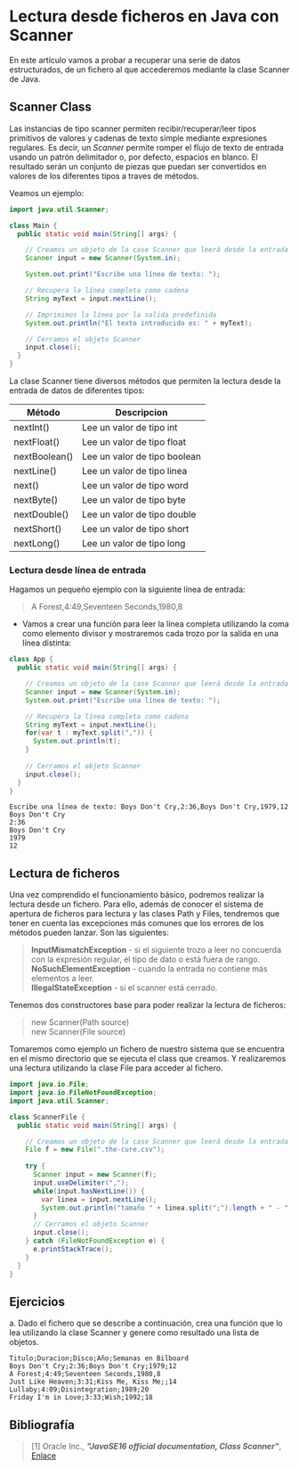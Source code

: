 # Lectura desde ficheros en Java con Scanner

En este artículo vamos a probar a recuperar una serie de datos estructurados, de un fichero al que accederemos mediante la clase Scanner de Java.
## Scanner Class
Las instancias de tipo scanner permiten recibir/recuperar/leer tipos primitivos de valores y cadenas de texto simple mediante expresiones regulares. Es decir, un *Scanner* permite romper el flujo de texto de entrada usando un patrón delimitador o, por defecto, espacios en blanco. El resultado serán un conjunto de piezas que puedan ser convertidos en valores de los diferentes tipos a traves de métodos. 

Veamos un ejemplo:
```java 
import java.util.Scanner;

class Main {
  public static void main(String[] args) {

    // Creamos un objeto de la case Scanner que leerá desde la entrada del sistema
    Scanner input = new Scanner(System.in);

    System.out.print("Escribe una línea de texto: ");

    // Recupera la línea completa como cadena
    String myText = input.nextLine();

    // Imprimimos la línea por la salida predefinida 
    System.out.println("El texto introducido es: " + myText);

    // Cerramos el objeto Scanner
    input.close();
  }
}
```

La clase Scanner tiene diversos métodos que permiten la lectura desde la entrada de datos de diferentes tipos: 

| Método | Descripcion|
| --- | --- |
|nextInt()	    |Lee un valor de tipo int    |
|nextFloat()    |Lee un valor de tipo float  |
|nextBoolean()  |Lee un valor de tipo boolean  |
|nextLine()     |Lee un valor de tipo linea  |
|next()	        |Lee un valor de tipo word   |
|nextByte()     |Lee un valor de tipo byte   |
|nextDouble()   |Lee un valor de tipo double |
|nextShort()    |Lee un valor de tipo short  |
|nextLong()     |Lee un valor de tipo long   |

### Lectura desde línea de entrada

Hagamos un pequeño ejemplo con la siguiente línea de entrada:
> A Forest,4:49,Seventeen Seconds,1980,8

* Vamos a crear una función para leer la línea completa utilizando la coma como elemento divisor y mostraremos cada trozo por la salida en una línea distinta:

```java
class App {
  public static void main(String[] args) {

    // Creamos un objeto de la case Scanner que leerá desde la entrada del sistema, usando la coma como separador
    Scanner input = new Scanner(System.in);
    System.out.print("Escribe una línea de texto: ");

    // Recupera la línea completa como cadena
    String myText = input.nextLine();
    for(var t : myText.split(",")) {
      System.out.println(t);
    }    
  
    // Cerramos el objeto Scanner
    input.close();
  }
}
```
```console
Escribe una línea de texto: Boys Don't Cry,2:36,Boys Don't Cry,1979,12
Boys Don't Cry
2:36
Boys Don't Cry
1979
12
```

## Lectura de ficheros 

Una vez comprendido el funcionamiento básico, podremos realizar la lectura desde un fichero. Para ello, además de conocer el sistema de apertura de ficheros para lectura y las clases Path y Files, tendremos que tener en cuenta las excepciones más comunes que los errores de los métodos pueden lanzar. Son las siguientes:

> **InputMismatchException** - si el siguiente trozo a leer no concuerda con la expresión regular, el tipo de dato o está fuera de rango.  
> **NoSuchElementException** - cuando la entrada no contiene más elementos a leer.  
> **IllegalStateException**  - si el scanner está cerrado. 

Tenemos dos constructores base para poder realizar la lectura de ficheros:
> new Scanner(Path source)  
> new Scanner(File source)

Tomaremos como ejemplo un fichero de nuestro sistema que se encuentra en el mismo directorio que se ejecuta el class que creamos. Y realizaremos una lectura utilizando la clase File para acceder al fichero.

```java
import java.io.File;
import java.io.FileNotFoundException;
import java.util.Scanner;

class ScannerFile {
  public static void main(String[] args) {

    // Creamos un objeto de la case Scanner que leerá desde la entrada del sistema, usando la coma como separador
    File f = new File(".the-cure.csv");
    
    try {
      Scanner input = new Scanner(f);
      input.useDelimiter(",");
      while(input.hasNextLine()) {
        var linea = input.nextLine();
        System.out.println("tamaño " + linea.split(";").length + " - " + linea);
      }
      // Cerramos el objeto Scanner
      input.close();
    } catch (FileNotFoundException e) {
      e.printStackTrace();
    }
  }
}
```


## Ejercicios

a. Dado el fichero que se describe a continuación, crea una función que lo lea utilizando la clase Scanner y genere como resultado
una lista de objetos.

```csv
Titulo;Duracion;Disco;Año;Semanas en Bilboard
Boys Don't Cry;2:36;Boys Don't Cry;1979;12
A Forest;4:49;Seventeen Seconds,1980,8
Just Like Heaven;3:31;Kiss Me, Kiss Me;;14
Lullaby;4:09;Disintegration;1989;20
Friday I'm in Love;3:33;Wish;1992;18
```

## Bibliografía

> \[1\] Oracle Inc., ***"JavaSE16 official documentation, Class Scanner"***, [Enlace](https://docs.oracle.com/en/java/javase/16/docs/api/java.base/java/util/Scanner.html)

